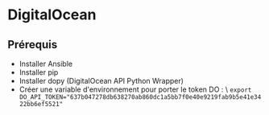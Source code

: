 # DigitalOcean

## Prérequis
- Installer Ansible
- Installer pip
- Installer dopy (DigitalOcean API Python Wrapper)
- Créer une variable d'environnement pour porter le token DO : \ `export DO_API_TOKEN="637b047278db638270ab860dc1a5bb7f0e40e9219fab9b5e41e3422bb6ef5521"`
